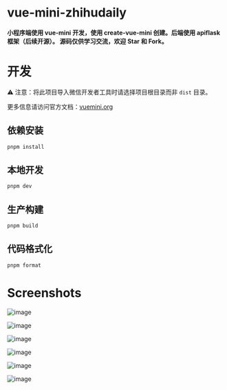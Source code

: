 # vue-mini-zhihudaily
**小程序端使用 vue-mini 开发，使用 create-vue-mini 创建。后端使用 apiflask 框架（后续开源）。
源码仅供学习交流，欢迎 Star 和 Fork。**

# 开发
⚠️ 注意：将此项目导入微信开发者工具时请选择项目根目录而非 `dist` 目录。

更多信息请访问官方文档：[vuemini.org](https://vuemini.org)

## 依赖安装

```sh
pnpm install
```

## 本地开发

```sh
pnpm dev
```

## 生产构建

```sh
pnpm build
```

## 代码格式化

```sh
pnpm format
```


# Screenshots
![image](https://github.com/Dumbliidore/vue-mini-zhihudaily/blob/main/github/assets/index.png)

![image](https://github.com/Dumbliidore/vue-mini-zhihudaily/blob/main/github/assets/index-1.png)

![image](https://github.com/Dumbliidore/vue-mini-zhihudaily/blob/main/github/assets/news.png)

![image](https://github.com/Dumbliidore/vue-mini-zhihudaily/blob/main/github/assets/favorites.png)

![image](https://github.com/Dumbliidore/vue-mini-zhihudaily/blob/main/github/assets/mine.png)

![image](https://github.com/Dumbliidore/vue-mini-zhihudaily/blob/main/github/assets/login.png)